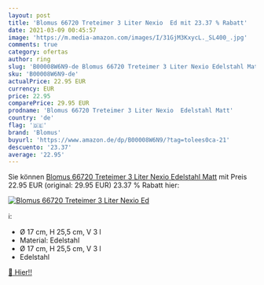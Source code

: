 ```yaml
---
layout: post
title: 'Blomus 66720 Treteimer 3 Liter Nexio  Ed mit 23.37 % Rabatt'
date: 2021-03-09 00:45:57
image: 'https://m.media-amazon.com/images/I/31GjM3KxycL._SL400_.jpg'
comments: true
category: ofertas
author: ring
slug: 'B00008W6N9-de Blomus 66720 Treteimer 3 Liter Nexio Edelstahl Matt'
sku: 'B00008W6N9-de'
actualPrice: 22.95 EUR
currency: EUR
price: 22.95
comparePrice: 29.95 EUR
prodname: 'Blomus 66720 Treteimer 3 Liter Nexio  Edelstahl Matt'
country: 'de'
flag: '🇩🇪'
brand: 'Blomus'
buyurl: 'https://www.amazon.de/dp/B00008W6N9/?tag=tolees0ca-21'
descuento: '23.37'
average: '22.95'
---
```


Sie können [Blomus 66720 Treteimer 3 Liter Nexio  Edelstahl Matt](https://www.amazon.de/dp/B00008W6N9/?tag=tolees0ca-21) mit Preis 22.95 EUR (original: 29.95 EUR) 23.37 % Rabatt hier:

[![Blomus 66720 Treteimer 3 Liter Nexio  Ed](https://m.media-amazon.com/images/I/31GjM3KxycL._SL400_.jpg)](https://www.amazon.de/dp/B00008W6N9/?tag=tolees0ca-21)

ℹ️:

- Ø 17 cm, H 25,5 cm, V 3 l
- Material: Edelstahl
- Ø 17 cm, H 25,5 cm, V 3 l
- Edelstahl

[🛒 Hier!!](https://www.amazon.de/dp/B00008W6N9/?tag=tolees0ca-21)
